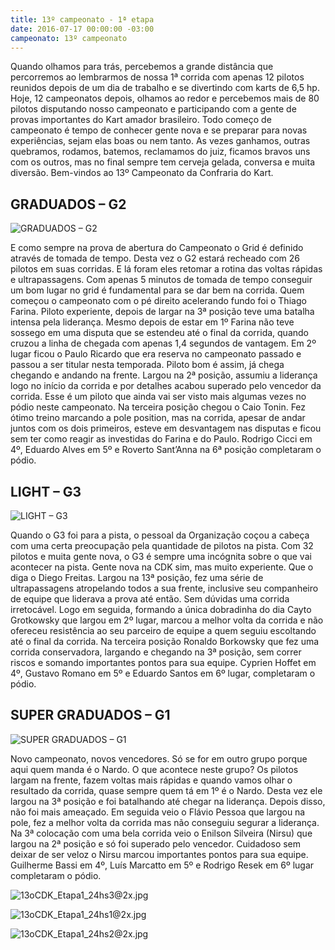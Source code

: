 ```yaml
---
title: 13º campeonato - 1ª etapa
date: 2016-07-17 00:00:00 -03:00
campeonato: 13º campeonato
---
```


Quando olhamos para trás, percebemos a grande distância que percorremos ao lembrarmos de nossa 1ª corrida com apenas 12 pilotos reunidos depois de um dia de trabalho e se divertindo com karts de 6,5 hp. Hoje, 12 campeonatos depois, olhamos ao redor e percebemos mais de 80 pilotos disputando nosso campeonato e participando com a gente de provas importantes do Kart amador brasileiro. Todo começo de campeonato é tempo de conhecer gente nova e se preparar para novas experiências, sejam elas boas ou nem tanto. As vezes ganhamos, outras quebramos, rodamos, batemos, reclamamos do juiz, ficamos bravos uns com os outros, mas no final sempre tem cerveja gelada, conversa e muita diversão. Bem-vindos ao 13º Campeonato da Confraria do Kart.

## GRADUADOS – G2

![GRADUADOS – G2](/uploads/13oCDK_Etapa1_1-13_G2.jpg)

E como sempre na prova de abertura do Campeonato o Grid é definido através de tomada de tempo. Desta vez o G2 estará recheado com 26 pilotos em suas corridas. E lá foram eles retomar a rotina das voltas rápidas e ultrapassagens. Com apenas 5 minutos de tomada de tempo conseguir um bom lugar no grid é fundamental para se dar bem na corrida. Quem começou o campeonato com o pé direito acelerando fundo foi o Thiago Farina. Piloto experiente, depois de largar na 3ª posição teve uma batalha intensa pela liderança. Mesmo depois de estar em 1º Farina não teve sossego em uma disputa que se estendeu até o final da corrida, quando cruzou a linha de chegada com apenas 1,4 segundos de vantagem. Em 2º lugar ficou o Paulo Ricardo que era reserva no campeonato passado e passou a ser titular nesta temporada. Piloto bom é assim, já chega chegando e andando na frente. Largou na 2ª posição, assumiu a liderança logo no início da corrida e por detalhes acabou superado pelo vencedor da corrida. Esse é um piloto que ainda vai ser visto mais algumas vezes no pódio neste campeonato. Na terceira posição chegou o Caio Tonin. Fez ótimo treino marcando a pole position, mas na corrida, apesar de andar juntos com os dois primeiros, esteve em desvantagem nas disputas e ficou sem ter como reagir as investidas do Farina e do Paulo. Rodrigo Cicci em 4º, Eduardo Alves em 5º e Roverto Sant’Anna na 6ª posição completaram o pódio.

## LIGHT – G3

![LIGHT – G3](/uploads/13oCDK_Etapa1_1-13_G3.jpg)

Quando o G3 foi para a pista, o pessoal da Organização coçou a cabeça com uma certa preocupação pela quantidade de pilotos na pista. Com 32 pilotos e muita gente nova, o G3 é sempre uma incógnita sobre o que vai acontecer na pista. Gente nova na CDK sim, mas muito experiente. Que o diga o Diego Freitas. Largou na 13ª posição, fez uma série de ultrapassagens atropelando todos a sua frente, inclusive seu companheiro de equipe que liderava a prova até então. Sem dúvidas uma corrida irretocável. Logo em seguida, formando a única dobradinha do dia Cayto Grotkowsky que largou em 2º lugar, marcou a melhor volta da corrida e não ofereceu resistência ao seu parceiro de equipe a quem seguiu escoltando até o final da corrida. Na terceira posição Ronaldo Borkowsky que fez uma corrida conservadora, largando e chegando na 3ª posição, sem correr riscos e somando importantes pontos para sua equipe. Cyprien Hoffet em 4º, Gustavo Romano em 5º e Eduardo Santos em 6º lugar, completaram o pódio.

## SUPER GRADUADOS – G1

![SUPER GRADUADOS – G1](/uploads/13oCDK_Etapa1_1-13_G1.jpg)

Novo campeonato, novos vencedores. Só se for em outro grupo porque aqui quem manda é o Nardo. O que acontece neste grupo? Os pilotos largam na frente, fazem voltas mais rápidas e quando vamos olhar o resultado da corrida, quase sempre quem tá em 1º é o Nardo. Desta vez ele largou na 3ª posição e foi batalhando até chegar na liderança. Depois disso, não foi mais ameaçado. Em seguida veio o Flávio Pessoa que largou na pole, fez a melhor volta da corrida mas não conseguiu segurar a liderança. Na 3ª colocação com uma bela corrida veio o Enilson Silveira (Nirsu) que largou na 2ª posição e só foi superado pelo vencedor. Cuidadoso sem deixar de ser veloz o Nirsu marcou importantes pontos para sua equipe. Guilherme Bassi em 4º, Luís Marcatto em 5º e Rodrigo Resek em 6º lugar completaram o pódio.

![13oCDK_Etapa1_24hs3@2x.jpg](/uploads/13oCDK_Etapa1_24hs3@2x.jpg)

![13oCDK_Etapa1_24hs1@2x.jpg](/uploads/13oCDK_Etapa1_24hs1@2x.jpg)

![13oCDK_Etapa1_24hs2@2x.jpg](/uploads/13oCDK_Etapa1_24hs2@2x.jpg)